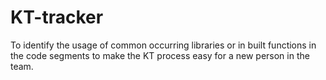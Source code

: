 # KT-tracker
To identify the usage of common occurring libraries or in built functions in the code segments to make the KT process easy for a new person in the team.
